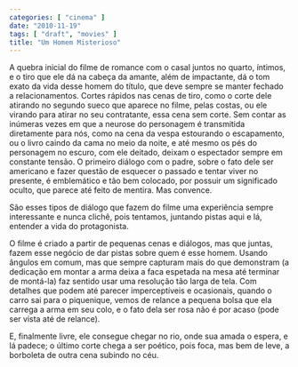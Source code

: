 ```yaml
---
categories: [ "cinema" ]
date: "2010-11-19"
tags: [ "draft", "movies" ]
title: "Um Homem Misterioso"
---
```

A quebra inicial do filme de romance com o casal juntos no quarto,
íntimos, e o tiro que ele dá na cabeça da amante, além de impactante,
dá o tom exato da vida desse homem do título, que deve sempre se
manter fechado a relacionamentos. Cortes rápidos nas cenas de tiro,
como o corte dele atirando no segundo sueco que aparece no filme, pelas
costas, ou ele virando para atirar no seu contratante, essa cena sem
corte. Sem contar as inúmeras vezes em que a neurose do personagem é
transmitida diretamente para nós, como na cena da vespa estourando o
escapamento, ou o livro caindo da cama no meio da noite, e até mesmo
os pés do personagem no escuro, com ele deitado, deixam o espectador
sempre em constante tensão. O primeiro diálogo com o padre, sobre o
fato dele ser americano e fazer questão de esquecer o passado e tentar
viver no presente, é emblemático e tão bem colocado, por possuir um
significado oculto, que parece até feito de mentira. Mas convence.

São esses tipos de diálogo que fazem do filme uma experiência sempre
interessante e nunca clichê, pois tentamos, juntando pistas aqui e lá,
entender a vida do protagonista.

O filme é criado a partir de pequenas cenas e diálogos, mas que juntas,
fazem esse negócio de dar pistas sobre quem é esse homem. Usando
ângulos em comum, mas que sempre capturam mais do que demonstram (a
dedicação em montar a arma deixa a faca espetada na mesa até terminar
de montá-la) faz sentido usar uma resolução tão larga de tela. Com
detalhes que podem até parecer imperceptíveis e ocasionais, quando o
carro sai para o piquenique, vemos de relance a pequena bolsa que ela
carrega a arma em seu colo, e o fato dela ser rosa não é por acaso
(pode ser vista até de relance).

E, finalmente livre, ele consegue chegar no rio, onde sua amada o espera,
e lá padece; o último corte chega a ser poético, pois foca, mas bem
de leve, a borboleta de outra cena subindo no céu.
